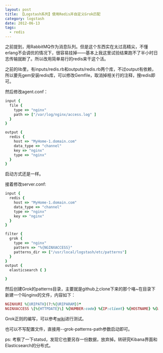 ```yaml
---
layout: post
title: 【Logstash系列】使用Redis并自定义Grok匹配
category: logstash
date: 2012-06-13
tags:
  - redis
---
```

之前提到，用RabbitMQ作为消息队列。但是这个东西实在太过高精尖，不懂erlang不会调优的情况下，很容易挂掉——基本上我这里试验结果跑不了半小时日志传输就断了。所以改用简单易行的redis来干这个活。

之前的lib里，有inputs/redis.rb和outputs/redis.rb两个库，不过output有依赖，所以要先gem安装redis库，可以修改Gemfile，取消掉相关行的注释，搜redis即可。

然后修改agent.conf：

```ruby
input {
  file {
    type => "nginx"
    path => ["/var/log/nginx/access.log" ]
  }
}

output {
  redis {
    host => "MyHome-1.domain.com"
    data_type => "channel"
    key => "nginx"
    type => "nginx"
  }
}
```

启动方式还是一样。

接着修改server.conf:

```ruby
input {
  redis {
    host => "MyHome-1.domain.com"
    data_type => "channel"
    type => "nginx"
    key => "nginx"
  }
}

filter {
  grok {
    type => "nginx"
    pattern => "%{NGINXACCESS}"
    patterns_dir => ["/usr/local/logstash/etc/patterns"]
  }
}
output {
  elasticsearch { }

}
```

然后创建Grok的patterns目录，主要就是github上clone下来的那个咯~在目录下新建一个叫nginx的文件，内容如下：

```ruby
NGINXURI %{URIPATH}(?:%{URIPARAM})*
NGINXACCESS \[%{HTTPDATE}\] %{NUMBER:code} %{IP:client} %{HOSTNAME} %{WORD:method} %{NGINXURI:req} %{URIPROTO}/%{NUMBER:version} %{IP:upstream}(:%{POSINT:port})? %{NUMBER:upstime} %{NUMBER:reqtime} %{NUMBER:size} "(%{URIPROTO}://%{HOST:referer}%{NGINXURI:referer}|-)" %{QS:useragent} "(%{IP:x_forwarder_for}|-)"
```

Grok正则的编写，可以参考[wiki](https://github.com/logstash/logstash/wiki/Testing-your-Grok-patterns-%28--logstash-1.1.0-and-above-%29)进行测试。

也可以不写配置文件，直接用--grok-patterns-path参数启动即可。

ps: 考察了一下statsd，发现它也要另存一份数据，放弃掉。转研究Kibana界面和Elasticsearch的分布式。

